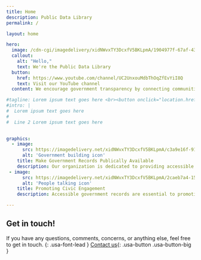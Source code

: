```yaml
---
title: Home
description: Public Data Library
permalink: /

layout: home

hero:
  image: /cdn-cgi/imagedelivery/xidNWvxTY3DcxfV5BKLpmA/1904977f-67af-435f-c3a3-3b1e9f42c600/unlimited
  callout:
    alt: "Hello,"
    text: We're the Public Data Library
  button:
    href: https://www.youtube.com/channel/UC2UnxouMdbThOqZfEvYiI8Q
    text: Visit our YouTube channel
  content: We encourage government transparency by connecting communities to hard-to-find government records - for free.

#tagline: Lorem ipsum text goes here <br><button onclick="location.href='Lorem ipsum text goes here'" class="">Donate</button>
#intro: |
#  Lorem ipsum text goes here
#
#  Line 2 Lorem ipsum text goes here
  

graphics:
  - image:
      src: https://imagedelivery.net/xidNWvxTY3DcxfV5BKLpmA/c3a9e16f-912d-4c67-9192-df2ddd1f4e00/public
      alt: 'Government building icon'
    title: Make Government Records Publically Available
    description: Our organization is dedicated to providing accessible and transparent government records. By leveraging the latest technology and industry best practices, we present complex data in a clear and user-friendly format.
 - image:
      src: https://imagedelivery.net/xidNWvxTY3DcxfV5BKLpmA/2caeb7a4-1507-4bdd-0e3c-131531444300/public
      alt: 'People talking icon'
    title: Promoting Civic Engagement
    description: Accessible government records are essential to promoting civic engagement. By making it easier for citizens to access and understand government information, we empower individuals to participate in the democratic process, hold their elected officials accountable, and make informed decisions about issues that impact their communities.

---
```

## Get in touch!

If you have any questions, comments, concerns, or anything else, feel free to get in touch.
{: .usa-font-lead }
[Contact us](/contact/){: .usa-button .usa-button-big }
